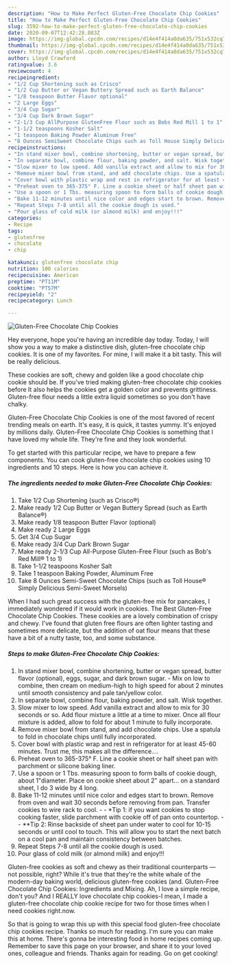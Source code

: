 ```yaml
---
description: "How to Make Perfect Gluten-Free Chocolate Chip Cookies"
title: "How to Make Perfect Gluten-Free Chocolate Chip Cookies"
slug: 3592-how-to-make-perfect-gluten-free-chocolate-chip-cookies
date: 2020-09-07T12:42:28.083Z
image: https://img-global.cpcdn.com/recipes/d14e4f414a0da635/751x532cq70/gluten-free-chocolate-chip-cookies-recipe-main-photo.jpg
thumbnail: https://img-global.cpcdn.com/recipes/d14e4f414a0da635/751x532cq70/gluten-free-chocolate-chip-cookies-recipe-main-photo.jpg
cover: https://img-global.cpcdn.com/recipes/d14e4f414a0da635/751x532cq70/gluten-free-chocolate-chip-cookies-recipe-main-photo.jpg
author: Lloyd Crawford
ratingvalue: 3.6
reviewcount: 4
recipeingredient:
- "1/2 Cup Shortening such as Crisco"
- "1/2 Cup Butter or Vegan Buttery Spread such as Earth Balance"
- "1/8 teaspoon Butter Flavor optional"
- "2 Large Eggs"
- "3/4 Cup Sugar"
- "3/4 Cup Dark Brown Sugar"
- "2-1/3 Cup AllPurpose GlutenFree Flour such as Bobs Red Mill 1 to 1"
- "1-1/2 teaspoons Kosher Salt"
- "1 teaspoon Baking Powder Aluminum Free"
- "8 Ounces SemiSweet Chocolate Chips such as Toll House Simply Delicious SemiSweet Morsels"
recipeinstructions:
- "In stand mixer bowl, combine shortening, butter or vegan spread, butter flavor (optional), eggs, sugar, and dark brown sugar.  Mix on low to combine, then cream on medium-high to high speed for about 2 minutes until smooth consistency and pale tan/yellow color."
- "In separate bowl, combine flour, baking powder, and salt. Wisk together."
- "Slow mixer to low speed. Add vanilla extract and allow to mix for 30 seconds or so. Add flour mixture a little at a time to mixer. Once all flour mixture is added, allow to fold for about 1 minute to fully incorporate."
- "Remove mixer bowl from stand, and add chocolate chips. Use a spatula to fold in chocolate chips until fully incorporated."
- "Cover bowl with plastic wrap and rest in refrigerator for at least 45-60 minutes. Trust me, this makes all the difference...."
- "Preheat oven to 365-375° F. Line a cookie sheet or half sheet pan with parchment or silicone baking liner."
- "Use a spoon or 1 Tbs. measuring spoon to form balls of cookie dough, about 1&#34;diameter. Place on cookie sheet about 2&#34; apart... on a standard sheet, I do 3 wide by 4 long."
- "Bake 11-12 minutes until nice color and edges start to brown. Remove from oven and wait 30 seconds before removing from pan. Transfer cookies to wire rack to cool.  *Tip 1: if you want cookies to stop cooking faster, slide parchment with cookie off of pan onto countertop.   **Tip 2: Rinse backside of sheet pan under water to cool for 10-15 seconds or until cool to touch. This will allow you to start the next batch on a cool pan and maintain consistency between batches."
- "Repeat Steps 7-8 until all the cookie dough is used."
- "Pour glass of cold milk (or almond milk) and enjoy!!!"
categories:
- Recipe
tags:
- glutenfree
- chocolate
- chip

katakunci: glutenfree chocolate chip 
nutrition: 100 calories
recipecuisine: American
preptime: "PT11M"
cooktime: "PT57M"
recipeyield: "2"
recipecategory: Lunch

---
```



![Gluten-Free Chocolate Chip Cookies](https://img-global.cpcdn.com/recipes/d14e4f414a0da635/751x532cq70/gluten-free-chocolate-chip-cookies-recipe-main-photo.jpg)

Hey everyone, hope you're having an incredible day today. Today, I will show you a way to make a distinctive dish, gluten-free chocolate chip cookies. It is one of my favorites. For mine, I will make it a bit tasty. This will be really delicious.

These cookies are soft, chewy and golden like a good chocolate chip cookie should be. If you&#39;ve tried making gluten-free chocolate chip cookies before It also helps the cookies get a golden color and prevents grittiness. Gluten-free flour needs a little extra liquid sometimes so you don&#39;t have chalky.

Gluten-Free Chocolate Chip Cookies is one of the most favored of recent trending meals on earth. It's easy, it is quick, it tastes yummy. It's enjoyed by millions daily. Gluten-Free Chocolate Chip Cookies is something that I have loved my whole life. They're fine and they look wonderful.


To get started with this particular recipe, we have to prepare a few components. You can cook gluten-free chocolate chip cookies using 10 ingredients and 10 steps. Here is how you can achieve it.

<!--inarticleads1-->

##### The ingredients needed to make Gluten-Free Chocolate Chip Cookies:

1. Take 1/2 Cup Shortening (such as Crisco®)
1. Make ready 1/2 Cup Butter or Vegan Buttery Spread (such as Earth Balance®)
1. Make ready 1/8 teaspoon Butter Flavor (optional)
1. Make ready 2 Large Eggs
1. Get 3/4 Cup Sugar
1. Make ready 3/4 Cup Dark Brown Sugar
1. Make ready 2-1/3 Cup All-Purpose Gluten-Free Flour (such as Bob&#39;s Red Mill® 1 to 1)
1. Take 1-1/2 teaspoons Kosher Salt
1. Take 1 teaspoon Baking Powder, Aluminum Free
1. Take 8 Ounces Semi-Sweet Chocolate Chips (such as Toll House® Simply Delicious Semi-Sweet Morsels)


When I had such great success with the gluten-free mix for pancakes, I immediately wondered if it would work in cookies. The Best Gluten-Free Chocolate Chip Cookies. These cookies are a lovely combination of crispy and chewy. I&#39;ve found that gluten free flours are often lighter tasting and sometimes more delicate, but the addition of oat flour means that these have a bit of a nutty taste, too, and some substance. 

<!--inarticleads2-->

##### Steps to make Gluten-Free Chocolate Chip Cookies:

1. In stand mixer bowl, combine shortening, butter or vegan spread, butter flavor (optional), eggs, sugar, and dark brown sugar.  - Mix on low to combine, then cream on medium-high to high speed for about 2 minutes until smooth consistency and pale tan/yellow color.
1. In separate bowl, combine flour, baking powder, and salt. Wisk together.
1. Slow mixer to low speed. Add vanilla extract and allow to mix for 30 seconds or so. Add flour mixture a little at a time to mixer. Once all flour mixture is added, allow to fold for about 1 minute to fully incorporate.
1. Remove mixer bowl from stand, and add chocolate chips. Use a spatula to fold in chocolate chips until fully incorporated.
1. Cover bowl with plastic wrap and rest in refrigerator for at least 45-60 minutes. Trust me, this makes all the difference....
1. Preheat oven to 365-375° F. Line a cookie sheet or half sheet pan with parchment or silicone baking liner.
1. Use a spoon or 1 Tbs. measuring spoon to form balls of cookie dough, about 1&#34;diameter. Place on cookie sheet about 2&#34; apart... on a standard sheet, I do 3 wide by 4 long.
1. Bake 11-12 minutes until nice color and edges start to brown. Remove from oven and wait 30 seconds before removing from pan. Transfer cookies to wire rack to cool. -  - *Tip 1: if you want cookies to stop cooking faster, slide parchment with cookie off of pan onto countertop.  -  - **Tip 2: Rinse backside of sheet pan under water to cool for 10-15 seconds or until cool to touch. This will allow you to start the next batch on a cool pan and maintain consistency between batches.
1. Repeat Steps 7-8 until all the cookie dough is used.
1. Pour glass of cold milk (or almond milk) and enjoy!!!


Gluten-free cookies as soft and chewy as their traditional counterparts —not possible, right? While it&#39;s true that they&#39;re the white whale of the modern-day baking world, delicious gluten-free cookies (and. Gluten-Free Chocolate Chip Cookies: Ingredients and Mixing. Ah, I love a simple recipe, don&#39;t you? And I REALLY love chocolate chip cookies-I mean, I made a gluten-free chocolate chip cookie recipe for two for those times when I need cookies right.now. 

So that is going to wrap this up with this special food gluten-free chocolate chip cookies recipe. Thanks so much for reading. I'm sure you can make this at home. There's gonna be interesting food in home recipes coming up. Remember to save this page on your browser, and share it to your loved ones, colleague and friends. Thanks again for reading. Go on get cooking!
